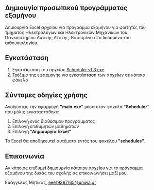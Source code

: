 ## Δημιουγία προσωπικού προγράμματος εξαμήνου

Δημιουργία Excel αρχείου για πρόγραμμα εξαμήνου για φοιτητές του τμήματος
Ηλεκτρολόγων και Ηλεκτρονικών Μηχανικών του Πανεπιστημίου Δυτικής Αττικής.
Βασισμένο στα δεδομένα του αιθουσιολογίου.


## Εγκατάσταση

1. Εγκατάσταση του αρχείου [Scheduler v1.3.exe](./Scheduler%20v1.3.exe)
2. Τρέξιμο της εφαρμογής για εγκατάσταση των αρχείων σε κάποιο φάκελο


## Σύντομες οδηγίες χρήσης

Ανοίγοντας την εφαρμογή **"main.exe"** μέσα στον φάκελο **"Scheduler"** που μόλις εγκαταστάθηκε:

1. Επιλογή ενός διαθέσιμου προγράμματος
2. Επιλογή επιθυμητών μαθημάτων
3. Επιλογή **"Δημιουργία Excel"**

Το Excel θα αποθηκευτεί αυτόματα εντός του φακέλου **"schedules"**.


## Επικοινωνία

Αν κάποιος επιθυμεί δημιουργία κάποιου αρχείου για το πρόγραμμα εξαμήνου της δικιάς του σχολής ας επικοινωνήσει μαζί μου.

Ευάγγελος Μήτικας, eee19387165@uniwa.gr

